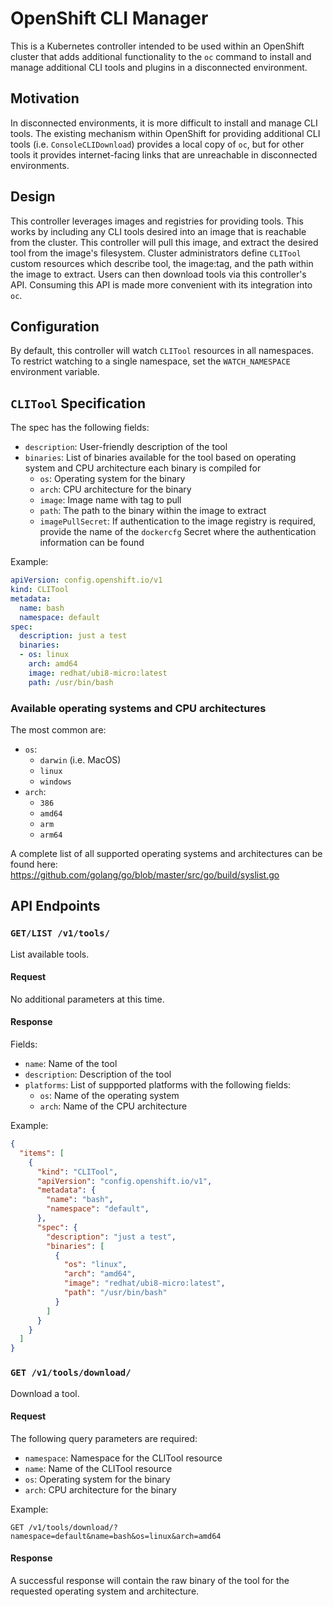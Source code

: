 # OpenShift CLI Manager
This is a Kubernetes controller intended to be used within an OpenShift cluster that adds additional functionality to the `oc` command to install and manage additional CLI tools and plugins in a disconnected environment.

## Motivation
In disconnected environments, it is more difficult to install and manage CLI tools. The existing mechanism within OpenShift for providing additional CLI tools (i.e. `ConsoleCLIDownload`) provides a local copy of `oc`, but for other tools it provides internet-facing links that are unreachable in disconnected environments.

## Design
This controller leverages images and registries for providing tools. This works by including any CLI tools desired into an image that is reachable from the cluster. This controller will pull this image, and extract the desired tool from the image's filesystem. Cluster administrators define `CLITool` custom resources which describe tool, the image:tag, and the path within the image to extract. Users can then download tools via this controller's API. Consuming this API is made more convenient with its integration into `oc`.

## Configuration
By default, this controller will watch `CLITool` resources in all namespaces. To restrict watching to a single namespace, set the `WATCH_NAMESPACE` environment variable.

## `CLITool` Specification
The spec has the following fields:
* `description`: User-friendly description of the tool
* `binaries`: List of binaries available for the tool based on operating system and CPU architecture each binary is compiled for
    * `os`: Operating system for the binary
    * `arch`: CPU architecture for the binary
    * `image`: Image name with tag to pull
    * `path`: The path to the binary within the image to extract
    * `imagePullSecret`: If authentication to the image registry is required, provide the name of the `dockercfg` Secret where the authentication information can be found

Example:
```yaml
apiVersion: config.openshift.io/v1
kind: CLITool
metadata:
  name: bash
  namespace: default
spec:
  description: just a test
  binaries:
  - os: linux
    arch: amd64
    image: redhat/ubi8-micro:latest
    path: /usr/bin/bash
```

### Available operating systems and CPU architectures
The most common are:
* `os`:
  * `darwin` (i.e. MacOS)
  * `linux`
  * `windows`
* `arch`:
  * `386`
  * `amd64`
  * `arm`
  * `arm64`

A complete list of all supported operating systems and architectures can be found here: https://github.com/golang/go/blob/master/src/go/build/syslist.go

## API Endpoints
### `GET/LIST /v1/tools/`
List available tools.

#### Request
No additional parameters at this time.

#### Response
Fields:
* `name`: Name of the tool
* `description`: Description of the tool
* `platforms`: List of suppported platforms with the following fields:
    * `os`: Name of the operating system
    * `arch`: Name of the CPU architecture

Example:
```json
{
  "items": [
    {
      "kind": "CLITool",
      "apiVersion": "config.openshift.io/v1",
      "metadata": {
        "name": "bash",
        "namespace": "default",
      },
      "spec": {
        "description": "just a test",
        "binaries": [
          {
            "os": "linux",
            "arch": "amd64",
            "image": "redhat/ubi8-micro:latest",
            "path": "/usr/bin/bash"
          }
        ]
      }
    }
  ]
}
```

### `GET /v1/tools/download/`
Download a tool.

#### Request
The following query parameters are required:
* `namespace`: Namespace for the CLITool resource
* `name`: Name of the CLITool resource
* `os`: Operating system for the binary
* `arch`: CPU architecture for the binary

Example:
```http
GET /v1/tools/download/?namespace=default&name=bash&os=linux&arch=amd64
```

#### Response
A successful response will contain the raw binary of the tool for the requested operating system and architecture.